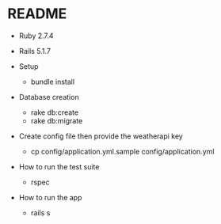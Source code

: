 # README

* Ruby 2.7.4

* Rails 5.1.7

* Setup
    - bundle install

* Database creation
    - rake db:create
    - rake db:migrate

* Create config file then provide the weatherapi key
    - cp config/application.yml.sample config/application.yml

* How to run the test suite
    - rspec

* How to run the app
    - rails s
